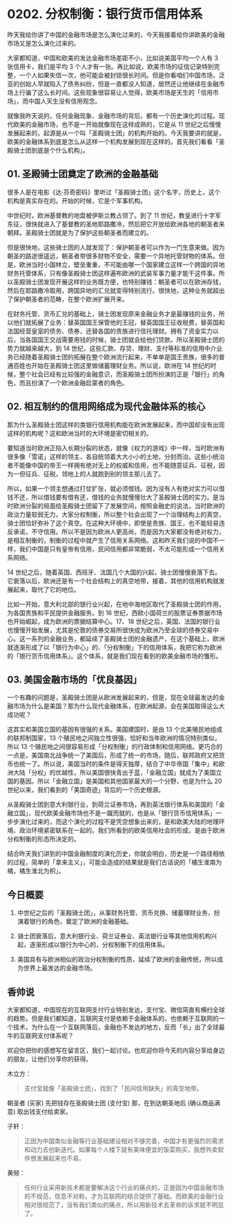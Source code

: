 # 0202. 分权制衡：银行货币信用体系

昨天我给你讲了中国的金融市场是怎么演化过来的，今天我接着给你讲欧美的金融市场又是怎么演化过来的。

大家都知道，中国和欧美的发达金融市场差距不小，比如说美国平均一个人有 3 张信用卡，我们是平均 3 个人才有一张。再比如说，欧美市场的征信记录特别完整，一个人如果失信一次，他可能会被封锁很长时间。但是你看咱们中国市场，泛亚的创始人早就陷入了债务纠纷，但是一直都没人知道，居然还让他继续在金融市场上行骗了这么长时间。这些现象很容易让人觉得，欧美市场是天生的「信用市场」，而中国人天生没有信用观念。

就像我昨天说的，任何金融现象、金融市场的背后，都有一个历史演化的过程。现代欧美的金融市场，也不是一开始就像现在这样成熟的，它是从 11 世纪之后慢慢发展起来的，起源是从一个叫「圣殿骑士团」的机构开始的。今天我要讲的就是，欧美的金融体系到底是怎么从这样一个机构发展到现在这样的。首先我们看看「圣殿骑士团到底是个什么机构」。

## 01. 圣殿骑士团奠定了欧洲的金融基础

很多人是在电影《达·芬奇密码》里听过「圣殿骑士团」这个名字，历史上，这个机构是真实存在的。开始的时候，它是个军事机构。

中世纪时，欧洲基督教的地盘被伊斯兰教占领了。到了 11 世纪，教皇进行十字军东征，很快就进入了基督教的圣地耶路撒冷，然后把它开放给欧洲各地的朝圣者来朝拜。圣殿骑士团就是为了保护这些朝圣者而建立的。

但是很快地，这些骑士团的人就发现了：保护朝圣者可以作为一门生意来做。因为朝圣的路途很遥远，朝圣者带很多财物不安全，需要一个异地托管财物的体系。但是，欧洲当时小国林立，壁垒重重，不可能由哪一个国家建立这样一个跨国的异地财务托管体系，只有像圣殿骑士团这样遍布欧洲的武装军事力量才能干这件事。所以圣殿骑士团发现开展这样的业务既方便，也特别赚钱：朝圣者可以在欧洲存钱，然后在耶路撒冷取用，跨国异地的汇兑就变得特别流行。很快地，这种业务就超出了保护朝圣者的范畴，在整个欧洲扩展开来。

在财务托管、货币汇兑的基础上，骑士团发现原来金融业务才是最赚钱的业务，所以他们就拓展了业务：替英国国王保管他的王冠，替英国国王征收税费，替英国和法国经营皇室的债务、债券，还替各国的贵族进行信托理财。拥有了资金实力以后，当各国国王交战需要用钱的时候，骑士团就会给他们贷款。所以圣殿骑士团的势力就越来越大，到 14 世纪，这些汇款、存贷、理财、支付等标准的信用中介业务已经随着圣殿骑士团的拓展在整个欧洲流行起来，不单单是国王贵族，很多的普通百姓也开始在圣殿骑士团这里做储蓄理财业务。所以说，欧洲在 14 世纪的时候，整个社会已经有比较强的金融意识，而圣殿骑士团所扮演的正是「银行」的角色，而且扮演了一个欧洲金融启蒙者的角色。

## 02. 相互制约的信用网络成为现代金融体系的核心

那为什么圣殿骑士团这样的类银行信用机构能在欧洲发展起来，而中国却没有出现这样的机构呢？这和欧洲当时的大环境是密切相关的。

要知道当时欧洲正陷入长期分裂的状态，就像《权力的游戏》中一样，当时欧洲有很多像「雪诺」这样的领主，各自统领着大大小小的土地，分封而治。这些小统治者不能像中国的帝王一样拥有绝对无上的权威和信用，也不能随意征兵、征税，因为一但征兵、征税，领地上的人就跑到别的领主那儿去了。

所以，如果一个领主想通过打仗扩张，就必须借钱。因为没有人有绝对实力可以借钱不还，所以借钱要有借有还，借钱的业务就慢慢壮大了圣殿骑士团的实力。是当时欧洲分裂的局面给圣殿骑士团留下了发展空间，按照金融史的说法，当时欧洲的政治力量软弱无力，大家分权制衡，所以整个社会出现了一个治理结构上的真空，骑士团恰好弥补了这个真空。在这种大环境中，即使是贵族、国王，也不能轻易违反承诺，不守信用。所以不是因为欧洲人更高尚，而是因为大家都没有绝对权力，是相互制衡的，制衡的过程中就产生了信用关系网络。这和昨天我们说的中国不一样，我们中国是只有皇帝有信用，民间信用都非常脆弱，不太可能形成一个信用关系网络。

14 世纪之后，随着英国、西班牙、法国几个大国的兴起，骑士团慢慢衰落下去。它衰落以后，欧洲还是有一个社会结构上的真空地带，接着，其他的信用机构就发展起来，取代了它的地位。

比如一开始，意大利北部的银行业兴起，在地中海地区取代了圣殿骑士团的作用，为各国贵族和平民提供金融服务。到 16 世纪，西欧小国荷兰的股票证券票据市场也开始崛起，成为欧洲的票据结算中心。17、18 世纪之后，英国、法国的银行业也慢慢开始发展，尤其是伦敦的债券交易所很快成为欧洲乃至全球的债券交易中心。这一系列的金融业务，都延续了圣殿骑士团的金融遗产，在这个基础上，欧洲就逐渐形成了以「银行为中心」的、「分权制衡」下的信用体系，我把它称为欧洲的「银行货币信用体系」。这个体系，就是我们现在看到的欧美金融市场的雏形。

## 03. 美国金融市场的「优良基因」

一个有趣的问题是，圣殿骑士团是从欧洲发展起来的，但是，现在全球最发达的金融市场为什么是美国？那为什么现代金融体系，在欧洲起源，会在美国取得这么大成功呢？

这其实和美国立国的基因有很强的关系。美国建国时，是由 13 个北美殖民地组成的联邦制国家，13 个殖民地之间独立性很强，恰好和当年欧洲的情况特别类似，所以 13 个殖民地之间很容易形成「分权制衡」的行政体制和信用网络。更巧合的一点是，美国南北战争统一了美国后，形成了统一的市场，随后，联邦政府又把货币也统一了。所以说，美国当时的条件是得天独厚，结合了中华帝国「集中」和欧洲大陆「分权」的优越性，所以美国很快青出于蓝，「金融立国」就成为了美国立国的基因。所以「金融立国」是美国和其他国家最大的一个分野，也是为什么 20 世纪以来，我们看到的「美国奇迹」背后的一个历史根源。

从圣殿骑士团到意大利银行业，到荷兰证券市场，再到英法银行体系和美国的「金融立国」，现代欧美金融市场也不是一蹴而就的，也是从「银行货币信用体系」一步步演化过来的，而这个演化的过程不是凭空想象出来的，是和欧美大陆的地理环境、政治环境紧密联系在一起的。我们所看到的欧美信用社会的形成，是由于欧洲分权制衡的形态所决定的。

结合昨天我们讲到的中国金融制度的演化历史，你就会明白，历史是一个路径相依的过程，简单的「拿来主义」，可能会造成的结果就是我们古话说的「橘生淮南为橘，橘生淮北为枳」。

## 今日概要

1. 中世纪之后的「圣殿骑士团」，从事财务托管、货币兑换、储蓄理财业务，扮演着银行的角色，奠定了欧洲的金融基础。

 


2. 骑士团衰落后，意大利银行业、荷兰证券业、英法银行业等其他信用机构兴起，逐渐形成以银行为中心的，分权制衡下的信用体系。

 


3. 美国具有与欧洲相似的政治分权制衡的性质，延续了欧洲的金融传统，所以成为世界上最发达的金融市场。

## 香帅说

大家都知道，中国现在的互联网支付行业特别发达，支付宝、微信简直有横扫全球的趋势。但是我们都知道，互联网支付是依赖于金融体系的，也依赖于互联网的一个技术，为什么在一个互联网落后，金融也不发达的地方，反而「长」出了全球最牛的互联网支付体系呢？

欢迎你把你的感想写在留言区，我们一起讨论。也欢迎你将今天的内容分享给身边的朋友，让他们分享你的获得。

木立方：

> 支付宝就像「圣殿骑士团」，找到了「民间信用缺失」的真空地带。

朝圣者 (买家) 先把钱存在圣殿骑士团 (支付宝) 那，在到达朝圣地后 (确认商品满意) 取出钱支付给卖家。

子轩：

> 正因为中国类似金融等行业基础建设相对不够完善，中国才有更强烈的需求和动力去创新迭代。如果每个人楼下就有美味便宜的饭菜购买，我想外卖软件想发展起来也不易。

黄频：

> 任何行业采用新技术都是要解决这个行业的痛点的，正是因为中国金融市场的不规范，信息不对称，才为互联网的结合提供了基础。而欧美的金融行业相对很规范了，没有我们类似的痛点，所以用新技术去革命的诉求就不明显了。

